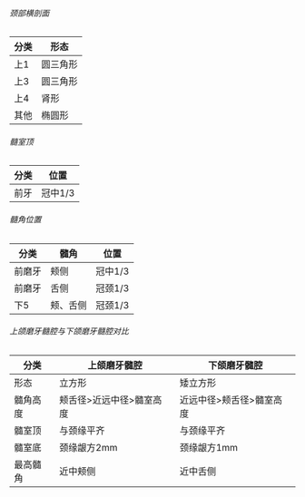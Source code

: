 ###### 颈部横剖面

| 分类  | 形态   |
| --- | ---- |
| 上1  | 圆三角形 |
| 上3  | 圆三角形 |
| 上4  | 肾形   |
| 其他  | 椭圆形  |

###### 髓室顶

| 分类  | 位置    |
| --- | ----- |
| 前牙  | 冠中1/3 |

###### 髓角位置

| 分类  | 髓角   | 位置    |
| --- | ---- | ----- |
| 前磨牙 | 颊侧   | 冠中1/3 |
| 前磨牙 | 舌侧   | 冠颈1/3 |
| 下5  | 颊、舌侧 | 冠颈1/3 |

###### 上颌磨牙髓腔与下颌磨牙髓腔对比

| 分类   | 上颌磨牙髓腔        | 下颌磨牙髓腔        |
| ---- | ------------- | ------------- |
| 形态   | 立方形           | 矮立方形          |
| 髓角高度 | 颊舌径>近远中径>髓室高度 | 近远中径>颊舌径>髓室高度 |
| 髓室顶  | 与颈缘平齐         | 与颈缘平齐         |
| 髓室底  | 颈缘龈方2mm       | 颈缘龈方1mm       |
| 最高髓角 | 近中颊侧          | 近中舌侧          |

